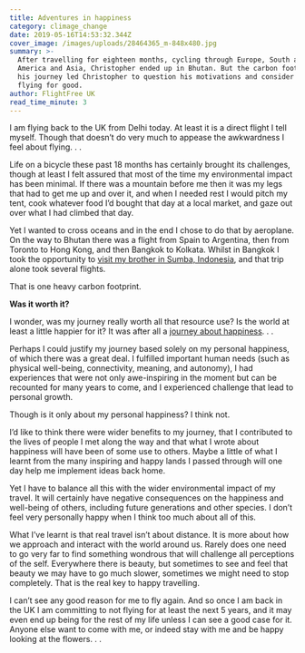 ```yaml
---
title: Adventures in happiness
category: climage_change
date: 2019-05-16T14:53:32.344Z
cover_image: /images/uploads/28464365_m-848x480.jpg
summary: >-
  After travelling for eighteen months, cycling through Europe, South and North
  America and Asia, Christopher ended up in Bhutan. But the carbon footprint of
  his journey led Christopher to question his motivations and consider giving up
  flying for good. 
author: FlightFree UK
read_time_minute: 3
---
```

I am flying back to the UK from Delhi today. At least it is a direct flight I tell myself. Though that doesn’t do very much to appease the awkwardness I feel about flying. . .



Life on a bicycle these past 18 months has certainly brought its challenges, though at least I felt assured that most of the time my environmental impact has been minimal. If there was a mountain before me then it was my legs that had to get me up and over it, and when I needed rest I would pitch my tent, cook whatever food I’d bought that day at a local market, and gaze out over what I had climbed that day. 



Yet I wanted to cross oceans and in the end I chose to do that by aeroplane. On the way to Bhutan there was a flight from Spain to Argentina, then from Toronto to Hong Kong, and then Bangkok to Kolkata. Whilst in Bangkok I took the opportunity to [visit my brother in Sumba, Indonesia](https://adventuresinhappinessblog.wordpress.com/2019/03/03/teaching-happiness/), and that trip alone took several flights.



That is one heavy carbon footprint.

**Was it worth it?**



I wonder, was my journey really worth all that resource use? Is the world at least a little happier for it? It was after all a [journey about happiness](https://theconversation.com/why-i-quit-my-day-job-researching-happiness-and-started-cycling-to-bhutan-105531). . .



Perhaps I could justify my journey based solely on my personal happiness, of which there was a great deal. I fulfilled important human needs (such as physical well-being, connectivity, meaning, and autonomy), I had experiences that were not only awe-inspiring in the moment but can be recounted for many years to come, and I experienced challenge that lead to personal growth.



Though is it only about my personal happiness? I think not.



I’d like to think there were wider benefits to my journey, that I contributed to the lives of people I met along the way and that what I wrote about happiness will have been of some use to others. Maybe a little of what I learnt from the many inspiring and happy lands I passed through will one day help me implement ideas back home.



Yet I have to balance all this with the wider environmental impact of my travel. It will certainly have negative consequences on the happiness and well-being of others, including future generations and other species. I don’t feel very personally happy when I think too much about all of this. 



What I’ve learnt is that real travel isn’t about distance. It is more about how we approach and interact with the world around us. Rarely does one need to go very far to find something wondrous that will challenge all perceptions of the self. Everywhere there is beauty, but sometimes to see and feel that beauty we may have to go much slower, sometimes we might need to stop completely. That is the real key to happy travelling.



I can’t see any good reason for me to fly again. And so once I am back in the UK I am committing to not flying for at least the next 5 years, and it may even end up being for the rest of my life unless I can see a good case for it. Anyone else want to come with me, or indeed stay with me and be happy looking at the flowers. . .
